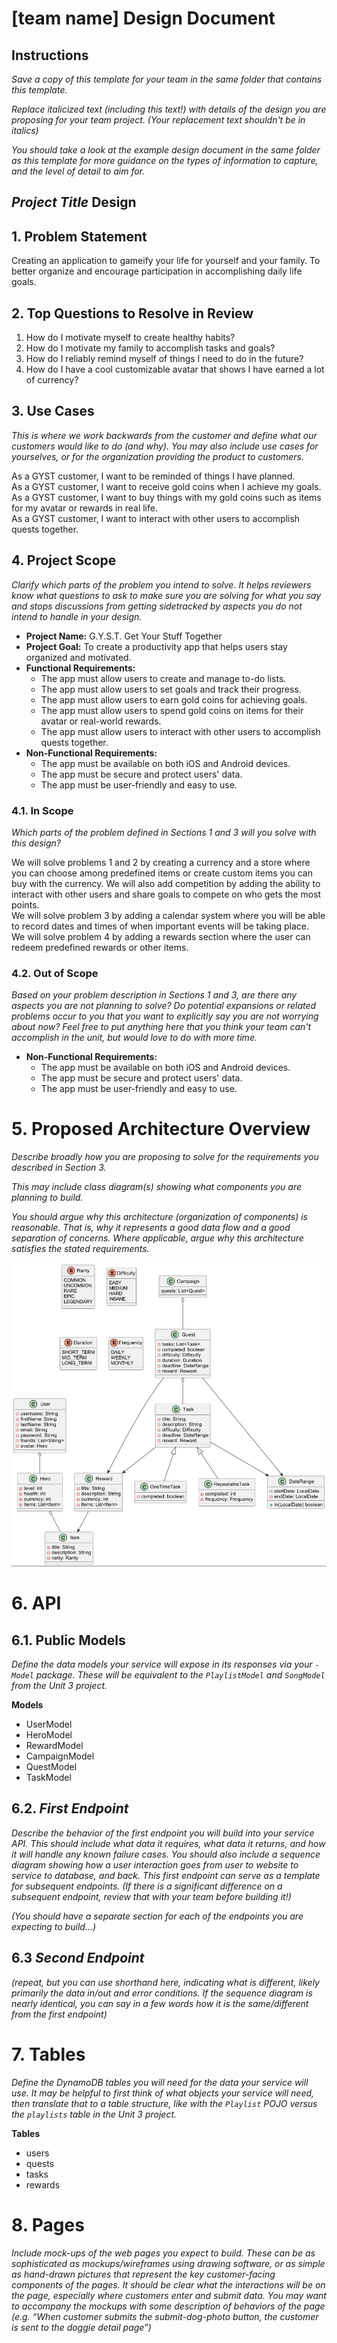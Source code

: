 # [team name] Design Document

## Instructions

*Save a copy of this template for your team in the same folder that contains
this template.*

*Replace italicized text (including this text!) with details of the design you
are proposing for your team project. (Your replacement text shouldn't be in
italics)*

*You should take a look at the example design document in the same folder as
this template for more guidance on the types of information to capture, and the
level of detail to aim for.*

## *Project Title* Design

## 1. Problem Statement

Creating an application to gameify your life for yourself and your family.
To better organize and encourage participation in accomplishing daily life goals.

## 2. Top Questions to Resolve in Review

1.   How do I motivate myself to create healthy habits?
2.   How do I motivate my family to accomplish tasks and goals?
3.   How do I reliably remind myself of things I need to do in the future?
4.   How do I have a cool customizable avatar that shows I have earned a lot of currency?

## 3. Use Cases

*This is where we work backwards from the customer and define what our customers
would like to do (and why). You may also include use cases for yourselves, or
for the organization providing the product to customers.*


As a GYST customer, I want to be reminded of things I have planned.  
As a GYST customer, I want to receive gold coins when I achieve my goals.  
As a GYST customer, I want to buy things with my gold coins such as items for my avatar or rewards in real life.  
As a GYST customer, I want to interact with other users to accomplish quests together.

## 4. Project Scope

*Clarify which parts of the problem you intend to solve. It helps reviewers know
what questions to ask to make sure you are solving for what you say and stops
discussions from getting sidetracked by aspects you do not intend to handle in
your design.*

- **Project Name:** G.Y.S.T. Get Your Stuff Together
- **Project Goal:** To create a productivity app that helps users stay organized and motivated.
- **Functional Requirements:**
    - The app must allow users to create and manage to-do lists.
    - The app must allow users to set goals and track their progress.
    - The app must allow users to earn gold coins for achieving goals.
    - The app must allow users to spend gold coins on items for their avatar or real-world rewards.
    - The app must allow users to interact with other users to accomplish quests together.
- **Non-Functional Requirements:**
    - The app must be available on both iOS and Android devices.
    - The app must be secure and protect users' data.
    - The app must be user-friendly and easy to use.

### 4.1. In Scope
*Which parts of the problem defined in Sections 1 and 3 will you solve with this
design?*

We will solve problems 1 and 2 by creating a currency and a store where you can choose among predefined items or create custom items you can buy with the currency. We will also add competition by adding the ability to interact with other users and share goals to compete on who gets the most points.  
We will solve problem 3 by adding a calendar system where you will be able to record dates and times of when important events will be taking place.  
We will solve problem 4 by adding a rewards section where the user can redeem predefined rewards or other items.  


### 4.2. Out of Scope
*Based on your problem description in Sections 1 and 3, are there any aspects
you are not planning to solve? Do potential expansions or related problems occur
to you that you want to explicitly say you are not worrying about now? Feel free
to put anything here that you think your team can't accomplish in the unit, but
would love to do with more time.*

- **Non-Functional Requirements:**
    - The app must be available on both iOS and Android devices.
    - The app must be secure and protect users' data.
    - The app must be user-friendly and easy to use.

# 5. Proposed Architecture Overview

*Describe broadly how you are proposing to solve for the requirements you
described in Section 3.*

*This may include class diagram(s) showing what components you are planning to
build.*

*You should argue why this architecture (organization of components) is
reasonable. That is, why it represents a good data flow and a good separation of
concerns. Where applicable, argue why this architecture satisfies the stated
requirements.*

<img src="images/CD.png">

# 6. API

## 6.1. Public Models

*Define the data models your service will expose in its responses via your
*`-Model`* package. These will be equivalent to the *`PlaylistModel`* and
*`SongModel`* from the Unit 3 project.*

**Models**
- UserModel
- HeroModel
- RewardModel
- CampaignModel
- QuestModel
- TaskModel

## 6.2. *First Endpoint*

*Describe the behavior of the first endpoint you will build into your service
API. This should include what data it requires, what data it returns, and how it
will handle any known failure cases. You should also include a sequence diagram
showing how a user interaction goes from user to website to service to database,
and back. This first endpoint can serve as a template for subsequent endpoints.
(If there is a significant difference on a subsequent endpoint, review that with
your team before building it!)*

*(You should have a separate section for each of the endpoints you are expecting
to build...)*

## 6.3 *Second Endpoint*

*(repeat, but you can use shorthand here, indicating what is different, likely
primarily the data in/out and error conditions. If the sequence diagram is
nearly identical, you can say in a few words how it is the same/different from
the first endpoint)*

# 7. Tables

*Define the DynamoDB tables you will need for the data your service will use. It
may be helpful to first think of what objects your service will need, then
translate that to a table structure, like with the *`Playlist` POJO* versus the
`playlists` table in the Unit 3 project.*

**Tables**
- users
- quests
- tasks
- rewards


# 8. Pages

*Include mock-ups of the web pages you expect to build. These can be as
sophisticated as mockups/wireframes using drawing software, or as simple as
hand-drawn pictures that represent the key customer-facing components of the
pages. It should be clear what the interactions will be on the page, especially
where customers enter and submit data. You may want to accompany the mockups
with some description of behaviors of the page (e.g. “When customer submits the
submit-dog-photo button, the customer is sent to the doggie detail page”)*
